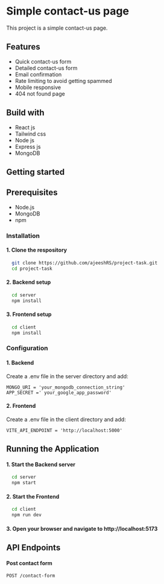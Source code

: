 
# Simple contact-us page

This project is a simple contact-us page.




## Features

- Quick contact-us form
- Detailed contact-us form
- Email confirmation
- Rate limiting to avoid getting spammed
- Mobile responsive
- 404 not found page
## Build with

- React js
- Tailwind css
- Node js
- Express js
- MongoDB



## Getting started
## Prerequisites
- Node.js
- MongoDB
- npm
### Installation

  #### 1. Clone the respository

```bash
  git clone https://github.com/ajeeshRS/project-task.git
  cd project-task
```
  #### 2. Backend setup

```bash
  cd server
  npm install
```
  #### 3. Frontend setup

```bash
  cd client
  npm install
```
    
### Configuration
  #### 1. Backend

Create a .env file in the server directory and add:

```env
MONGO_URI = 'your_mongodb_connection_string'
APP_SECRET =' your_google_app_password'
```
  #### 2. Frontend

Create a .env file in the client directory and add:

```env
VITE_API_ENDPOINT = 'http://localhost:5000'

```

## Running the Application
#### 1. Start the Backend server

```bash
  cd server
  npm start
```
  #### 2. Start the Frontend 

```bash
  cd client
  npm run dev
```
  #### 3. Open your browser and navigate to http://localhost:5173

## API Endpoints

 #### Post contact form
```
POST /contact-form
```
